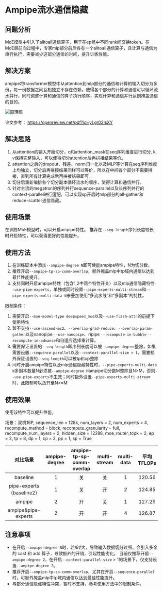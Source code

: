 # Ampipe流水通信隐藏

## 问题分析

MoE模型中引入了alltoall通信算子，用于在ep组中不同rank间交换token。在MoE层前向过程中，专家mlp部分前后各有一个alltoall通信算子，且计算与通信为串行执行，需要减少这部分通信的时间，提升训练性能。


## 解决方案

ampipe将transformer模型中从attention到mlp部分的通信和计算的输入切分为多份，每一份数据之间互相独立不存在依赖，使得各个部分的计算和通信可以循环流水并行，同时调整计算和通信的算子执行顺序，实现计算和通信并行达到掩盖通信的目的。

![原理图](../../sources/images/ampipe.png)

论文参考：
https://openreview.net/pdf?id=yLgr02IsXY

## 解决思路
1. 从attention的输入开始切分，q和attention_mask在seq序列维度进行切分, k, v保持完整输入，可以使得切分attention后再拼接结果等价。
2. attention之后的dropout、残差、norm归一化以及MLP等计算在seq序列维度上均独立，切分后再拼接结果同样可以等价，所以在中间各个部分不需要拼接，直到所有计算完成后再拼接结果即可。
3. 切分后重新编排各个切分副本循环流水的顺序，使得计算和通信并行。
4. 针对主流的megatron的序列并行sequence-parallel以及长序列并行的context-parallel进行适配，可以实现sp开启时mlp部分的all-gather和reduce-scatter通信隐藏。

## 使用场景

在训练MoE模型时，可以开启ampipe特性。
推荐在`--seq-length`序列长度较长时开启特性，可以获得更好的性能提升。

## 使用方法

1. 在训练脚本中添加`--ampipe-degree N`即可使能ampipe特性，N为切分数。
2. 推荐开启`--ampipe-tp-sp-comm-overlap`，额外掩盖mlp中tp域内通信以达到最佳性能提升。
3. 支持同时开启ampipe特性（包含1,2中两个特性开关）以及mlp通信隐藏特性`--use-pipe-experts`，单独或同时设置`--pipe-experts-multi-stream`和`--pipe-experts-multi-data N`来叠加使用“多流水线”和“多副本”的特性。

限制条件：
1. 需要开启`--moe-model-type deepspeed_moe`以及`--use-flash-attn`的前提下使用特性
2. 暂不支持`--use-ascend-mc2`、`--overlap-grad-reduce`、`--overlap-param-gather`以及nanopipe `--use-nanopipe`、ripipe `--recompute-in-bubble` `--recompute-in-advance`和自适应选择重计算。
3. 需要保证设置的`--seq-length`即序列长度可以被`--ampipe-degree`整除，如果需要设置`--sequence-parallel`以及`--context-parallel-size > 1`，需要额外保证设置的`--seq-length`可以被tp和cp整除
4. 同时开启ampipe特性以及mlp通信隐藏特性时，`--pipe-experts-multi-data N`多副本数量N必须被`--ampipe-degree M`ampipe切分数M整除且N>M，否则`--use-pipe-experts`不生效；同时额外设置`--pipe-experts-multi-stream`时，此限制可以放开至N>=M

## 使用效果

使用该特性可以提升性能。

场景：双机16P, sequence_len = 128k, num_layers = 2, num_experts = 4, recompute_method = block, recompute_granularity = full, recompute_num_layers = 2, hidden_size = 12288, moe_router_topk = 2, ep = 2, tp = 8, dp = 1, cp = 2, pp = 1, sp = True


|          对比场景           | ampipe-degree | ampipe-tp-sp-comm-overlap | multi-stream | multi-data | 平均TFLOPs | 提升幅度  |
|:-----------------------:|:-------------:|:-------------------------:|:------------:|:----------:|:--------:|:-----:|
|        baseline         |       1       |             关             |      关       |     1      |  120.56  |   /   |
| pipe-experts（baseline2） |       1       |             关             |      开       |     2      |  124.85  | 3.56% |
|         ampipe          |       2       |             开             |      关       |     1      |  127.29  | 5.58% |
|   ampipe&pipe-experts   |       2       |             开             |      开       |     4      |  126.87  | 5.23% |


## 注意事项

- 在开启`--ampipe-degree N`时，若`N`过大，导致输入数据切分过细，会引入多余的 cast 和 add 算子，导致额外的开销，引起性能劣化。 目前仅推荐开启`--ampipe-degree 2`，在开启`--context-parallel-size` > 1的场景下，仅支持设置`--ampipe-degree 2`。
- 推荐开启`--ampipe-tp-sp-comm-overlap`，尤其在开启`--sequence-parallel`时，可额外掩盖mlp中tp域内通信以达到最佳性能提升。
- 与部分通信隐藏特性冲突，暂时不支持，参考使用方法中的限制条件。
